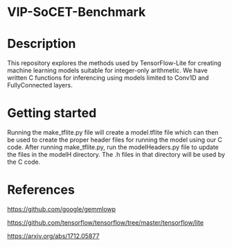 # VIP-SoCET-Benchmark

# Description
This repository explores the methods used by TensorFlow-Lite for creating machine learning models suitable for integer-only arithmetic. We have written C functions for inferencing using models limited to Conv1D and FullyConnected layers.

# Getting started
Running the make_tflite.py file will create a model.tflite file which can then be used to create the proper header files for running the model using our C code. After running make_tflite.py, run the modelHeaders.py file to update the files in the modelH directory. The .h files in that directory will be used by the C code.

# References
https://github.com/google/gemmlowp

https://github.com/tensorflow/tensorflow/tree/master/tensorflow/lite

https://arxiv.org/abs/1712.05877
